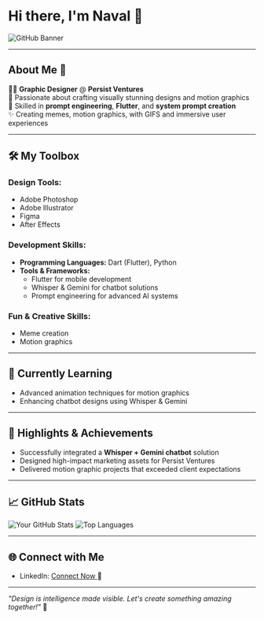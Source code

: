 # Hi there, I'm Naval 👋

![GitHub Banner](https://via.placeholder.com/1200x400?text=Welcome+to+My+GitHub+Profile)

---

## About Me 🚀

👨‍🎨 **Graphic Designer** @ **Persist Ventures**  
🎨 Passionate about crafting visually stunning designs and motion graphics  
🧠 Skilled in **prompt engineering**, **Flutter**, and **system prompt creation**  
✨ Creating memes, motion graphics, with  GIFS and immersive user experiences

---

## 🛠️ My Toolbox

### Design Tools:
- Adobe Photoshop
- Adobe Illustrator
- Figma
- After Effects

### Development Skills:
- **Programming Languages:** Dart (Flutter), Python
- **Tools & Frameworks:**
  - Flutter for mobile development
  - Whisper & Gemini for chatbot solutions
  - Prompt engineering for advanced AI systems

### Fun & Creative Skills:
- Meme creation
- Motion graphics

---

## 🌱 Currently Learning

- Advanced animation techniques for motion graphics
- Enhancing chatbot designs using Whisper & Gemini

---

## 🌟 Highlights & Achievements

- Successfully integrated a **Whisper + Gemini chatbot** solution 
- Designed high-impact marketing assets for Persist Ventures
- Delivered motion graphic projects that exceeded client expectations

---

## 📈 GitHub Stats

![Your GitHub Stats](https://github-readme-stats.vercel.app/api?username=yourusername&show_icons=true&theme=radical)
![Top Languages](https://github-readme-stats.vercel.app/api/top-langs/?username=yourusername&layout=compact&theme=radical)

---

## 🌐 Connect with Me

- LinkedIn: [Connect Now ](https://www.linkedin.com/in/navalthanik/)🤝


---

*"Design is intelligence made visible. Let's create something amazing together!"* 🌟
